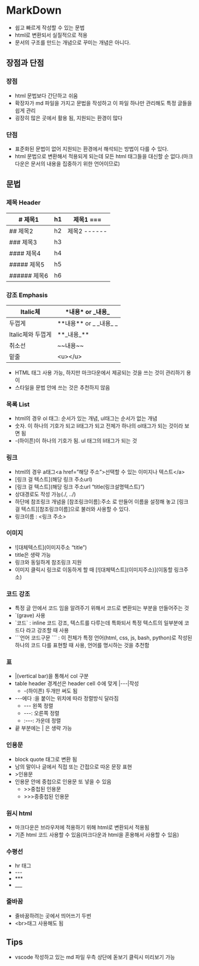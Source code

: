 # MarkDown

- 쉽고 빠르게 작성할 수 있는 문법
- html로 변환되서 실질적으로 적용
- 문서의 구조를 만드는 개념으로 꾸미는 개념은 아니다.

## 장점과 단점

### 장점

- html 문법보다 간단하고 쉬움
- 확장자가 md 파일을 가지고 문법을 작성하고 이 파일 하나만 관리해도 특정 글들을 쉽게 관리
- 굉장히 많은 곳에서 활용 됨, 지원되는 환경이 많다

### 단점

- 표준화된 문법이 없어 지원되는 환경에서 해석되는 방법이 다를 수 있다.
- html 문법으로 변환해서 적용되게 되는데 모든 html 태그들을 대신할 순 없다.(마크다운은 문서의 내용을 집중하기 위한 언어이므로)

## 문법

### 제목 Header

| \# 제목1      | h1  | 제목1 \===    |
| ------------- | --- | ------------- |
| \## 제목2     | h2  | 제목2 \------ |
| \### 제목3    | h3  |               |
| \#### 제목4   | h4  |               |
| \##### 제목5  | h5  |               |
| \###### 제목6 | h6  |               |

### 강조 Emphasis

| Italic체          | \*내용\* or \_내용\_           |
| ----------------- | ------------------------------ |
| 두껍게            | \*\*내용\*\* or \_ \_내용\_ \_ |
| Italic체와 두껍게 | \*\*\_내용\_\*\*               |
| 취소선            | \~~내용~~                      |
| 밑줄              | \<u>\</u>                      |

- HTML 태그 사용 가능, 하지만 마크다운에서 제공되는 것을 쓰는 것이 관리하기 용이
- 스타일을 문법 안에 쓰는 것은 추천하지 않음

### 목록 List

- html의 경우 ol 태그: 순서가 있는 개념, ul태그는 순서가 없는 개념
- 숫자. 이 하나의 기호가 되고 li태그가 되고 전체가 하나의 ol태그가 되는 것이라 보면 됨
- \-(하이픈)이 하나의 기호가 됨. ul 태그의 li태그가 되는 것

### 링크

- html의 경우 a태그\<a href=”해당 주소”>선택할 수 있는 이미지나 텍스트\</a>
- \[링크 걸 텍스트\](해당 링크 주소url)
- \[링크 걸 텍스트\](해당 링크 주소url “title(링크설명텍스트)”)
- 상대경로도 작성 가능(./, ../)
- 하단에 참조링크 개념을 \[참조링크이름\]:주소 로 만들어 이름을 설정해 놓고 \[링크 걸 텍스트\]\[참조링크이름\]으로 불러와 사용할 수 있다.
- 링크이름 : <링크 주소>

### 이미지

- !\[대체텍스트\](이미지주소 “title”)
- title은 생략 가능
- 링크와 동일하게 참조링크 지원
- 이미지 클릭시 링크로 이동하게 할 때 \[!\[대체텍스트\](이미지주소)\](이동할 링크주소)

### 코드 강조

- 특정 글 안에서 코드 임을 알려주기 위해서 코드로 변환되는 부분을 만들어주는 것
- \`(grave) 사용
- \`코드\` : inline 코드 강조, 텍스트를 다루는데 특화되서 특정 텍스트의 일부분에 코드다 라고 강조할 때 사용
- \`\`\`언어 코드구문 \`\`\` : 이 전체가 특정 언어(html, css, js, bash, python)로 작성된 하나의 코드 다를 표현할 때 사용, 언어를 명시하는 것을 추천함

### 표

- |(vertical bar)을 통해서 col 구분
- table header 경계선은 header cell 수에 맞게 |---|작성
  - \-(하이픈) 두개만 써도 됨
- \---에다 :을 붙이는 위치에 따라 정렬방식 달라짐
  - \--- 왼쪽 정렬
  - \---: 오른쪽 정렬
  - :---: 가운데 정렬
- 끝 부분에는 | 은 생략 가능

### 인용문

- block quote 태그로 변환 됨
- 남의 말이나 글에서 직접 또는 간접으로 따온 문장 표현
- \>인용문
- 인용문 안에 중첩으로 인용문 또 넣을 수 있음
  - \>>중첩된 인용문
  - \>>>중중첩된 인용문

### 원시 html

- 마크다운은 브라우저에 적용하기 위해 html로 변환되서 적용됨
- 기존 html 코드 사용할 수 있음(마크다운과 html을 혼용해서 사용할 수 있음)

### 수평선

- hr 태그
- \---
- \*\*\*
- \_\_\_

### 줄바꿈

- 줄바꿈하려는 곳에서 띄어쓰기 두번
- \<br>태그 사용해도 됨

## Tips

- vscode 작성하고 있는 md 파일 우측 상단에 돋보기 클릭시 미리보기 가능
